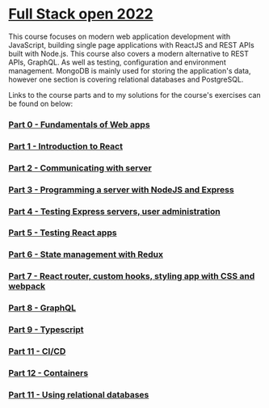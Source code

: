 # [Full Stack open 2022](https://fullstackopen.com/en/)

This course focuses on modern web application development with JavaScript, building single page applications with ReactJS and REST APIs built with Node.js. This course also covers a modern alternative to REST APIs, GraphQL. As well as testing, configuration and environment management. MongoDB is mainly used for storing the application's data, however one section is covering relational databases and PostgreSQL.

Links to the course parts and to my solutions for the course's exercises can be found on below:

### [Part 0 - Fundamentals of Web apps](https://github.com/jpouti/fullstackopen-2022/tree/main/part0)

### [Part 1 - Introduction to React](https://github.com/jpouti/fullstackopen-2022/tree/main/part01)

### [Part 2 - Communicating with server](https://github.com/jpouti/fullstackopen-2022/tree/main/part02)

### [Part 3 - Programming a server with NodeJS and Express](https://github.com/jpouti/fullstackopen-part3-node-express)

### [Part 4 - Testing Express servers, user administration](https://github.com/jpouti/fullstackopen-2022/tree/main/part04)

### [Part 5 - Testing React apps](https://github.com/jpouti/fullstackopen-2022/tree/main/part05)

### [Part 6 - State management with Redux](https://github.com/jpouti/fullstackopen-2022/tree/main/part06)

### [Part 7 - React router, custom hooks, styling app with CSS and webpack](https://github.com/jpouti/fullstackopen-2022/tree/main/part07)

### [Part 8 - GraphQL](https://github.com/jpouti/fullstackopen-2022/tree/main/part08)

### [Part 9 - Typescript](https://github.com/jpouti/fullstackopen-2022/tree/main/part09)

### [Part 11 - CI/CD](https://github.com/jpouti/full-stack-open-pokedex)

### [Part 12 - Containers](https://github.com/jpouti/fullstackopen-2022-part12)

### [Part 11 - Using relational databases](https://github.com/jpouti/fullstackopen-part13)

